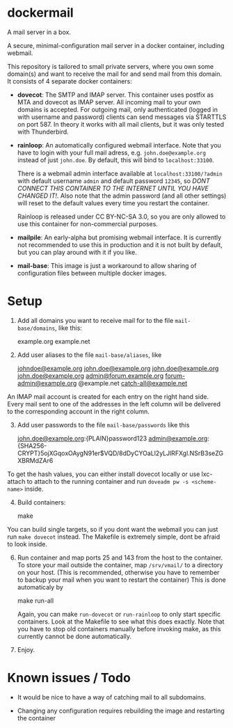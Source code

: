 dockermail
==========

A mail server in a box.

A secure, minimal-configuration mail server in a docker container, including webmail.

This repository is tailored to small private servers, where you own some domain(s) and
want to receive the mail for and send mail from this domain. It consists of 4 separate docker containers:

 - **dovecot**:  The SMTP and IMAP server. This container uses postfix as MTA and dovecot as IMAP server.
    All incoming mail to your own domains is accepted. For outgoing mail, only authenticated (logged in with username and password)
    clients can send messages via STARTTLS on port 587. In theory it works with all mail clients, but it was only tested with Thunderbird.

 - **rainloop**: An automatically configured webmail interface. Note that you have to login with your full mail adress, 
   e.g. `john.doe@example.org` instead of just `john.doe`. By default, this will bind to `localhost:33100`.

   There is a webmail admin interface available at `localhost:33100/?admin` with
   default username `admin` and default password `12345`, so  *DONT CONNECT THIS CONTAINER TO THE INTERNET
   UNTIL YOU HAVE CHANGED IT!*. Also note that the admin password (and all other settings) 
   will reset to the default values every time you restart the container.
    
   Rainloop is released under CC BY-NC-SA 3.0, so you are only allowed to use this container for non-commercial purposes.

 - **mailpile**: An early-alpha but promising webmail interface. It is currently not recommended to use this in production
   and it is not built by default, but you can play around with it if you like.

 - **mail-base**: This image is just a workaround to allow sharing of configuration files between multiple docker images. 



Setup
=====


1) Add all domains you want to receive mail for to the file `mail-base/domains`, like this:

    example.org
    example.net

2) Add user aliases to the file `mail-base/aliases`, like

    johndoe@example.org	john.doe@example.org
    john.doe@example.org	john.doe@example.org
    admin@forum.example.org	forum-admin@example.org
    @example.net	catch-all@example.net

An IMAP mail account is created for each entry on the right hand side.
Every mail sent to one of the addresses in the left column will
be delivered to the corresponding account in the right column.

3) Add user passwords to the file `mail-base/passwords` like this

    john.doe@example.org:{PLAIN}password123
    admin@example.org:{SHA256-CRYPT}$5$ojXGqoxOAygN91er$VQD/8dDyCYOaLl2yLJlRFXgl.NSrB3seZGXBRMdZAr6

To get the hash values, you can either install dovecot locally or use lxc-attach to attach to the running
container and run `doveadm pw -s <scheme-name>` inside.

4) Build containers:

    make

You can build single targets, so if you dont want the webmail you can just run `make dovecot` instead. The Makefile is
extremely simple, dont be afraid to look inside.

6) Run container and map ports 25 and 143 from the host to the container.
   To store your mail outside the container, map `/srv/vmail/` to
   a directory on your host. (This is recommended, otherwise
   you have to remember to backup your mail when you want to restart the container)
   This is done automaticaly by

    make run-all

   Again, you can make `run-dovecot` or `run-rainloop` to only start specific containers. Look 
   at the Makefile to see what this does exactly. Note that you have to stop old containers
   manually before invoking make, as this currently cannot be done automatically.

7) Enjoy.


Known issues / Todo
===================
- It would be nice to have a way of catching mail to all subdomains.

- Changing any configuration requires rebuilding the image and restarting the container
